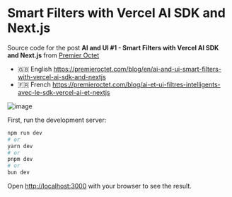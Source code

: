 # Smart Filters with Vercel AI SDK and Next.js

Source code for the post **AI and UI #1 - Smart Filters with Vercel AI SDK and Next.js** from [Premier Octet](https://premieroctet.com)

- 🇬🇧 English https://premieroctet.com/blog/en/ai-and-ui-smart-filters-with-vercel-ai-sdk-and-nextjs
- 🇫🇷 French https://premieroctet.com/blog/ai-et-ui-filtres-intelligents-avec-le-sdk-vercel-ai-et-nextjs

![image](https://github.com/premieroctet/ai-filter-demo/assets/1102595/e4bab68a-c54e-4b03-841d-65c613bf6e53)

First, run the development server:

```bash
npm run dev
# or
yarn dev
# or
pnpm dev
# or
bun dev
```

Open [http://localhost:3000](http://localhost:3000) with your browser to see the result.
